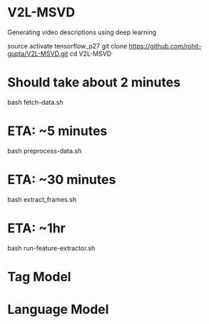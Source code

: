 # V2L-MSVD
Generating video descriptions using deep learning

source activate tensorflow_p27
git clone https://github.com/rohit-gupta/V2L-MSVD.git
cd V2L-MSVD

# Should take about 2 minutes
bash fetch-data.sh

# ETA: ~5 minutes
bash preprocess-data.sh

# ETA: ~30 minutes
bash extract_frames.sh

# ETA: ~1hr 
bash run-feature-extractor.sh

# Tag Model

# Language Model
